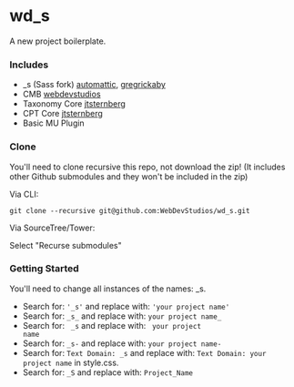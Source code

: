 wd_s
====

A new project boilerplate.

### Includes

* _s (Sass fork)     [automattic](https://github.com/Automattic/_s), [gregrickaby](https://github.com/gregrickaby/_s/tree/sass)
* CMB                [webdevstudios](https://github.com/WebDevStudios/Custom-Metaboxes-and-Fields-for-WordPress)
* Taxonomy Core      [jtsternberg](https://github.com/jtsternberg/Taxonomy_core)
* CPT Core           [jtsternberg](https://github.com/jtsternberg/CPT_Core)
* Basic MU Plugin

### Clone

You'll need to clone recursive this repo, not download the zip! (It includes other Github submodules and they won't be included in the zip)

Via CLI:

`git clone --recursive git@github.com:WebDevStudios/wd_s.git`

Via SourceTree/Tower:

Select "Recurse submodules"

### Getting Started

You'll need to change all instances of the names: _s.

* Search for: `'_s'` and replace with: `'your project name'`
* Search for: `_s_` and replace with: `your project name_`
* Search for: <code>&nbsp;_s</code> and replace with: <code>&nbsp;your project name</code>
* Search for: `_s-` and replace with: `your project name-`
* Search for: `Text Domain: _s` and replace with: `Text Domain: your project name` in style.css.
* Search for: `_S` and replace with: `Project_Name`
